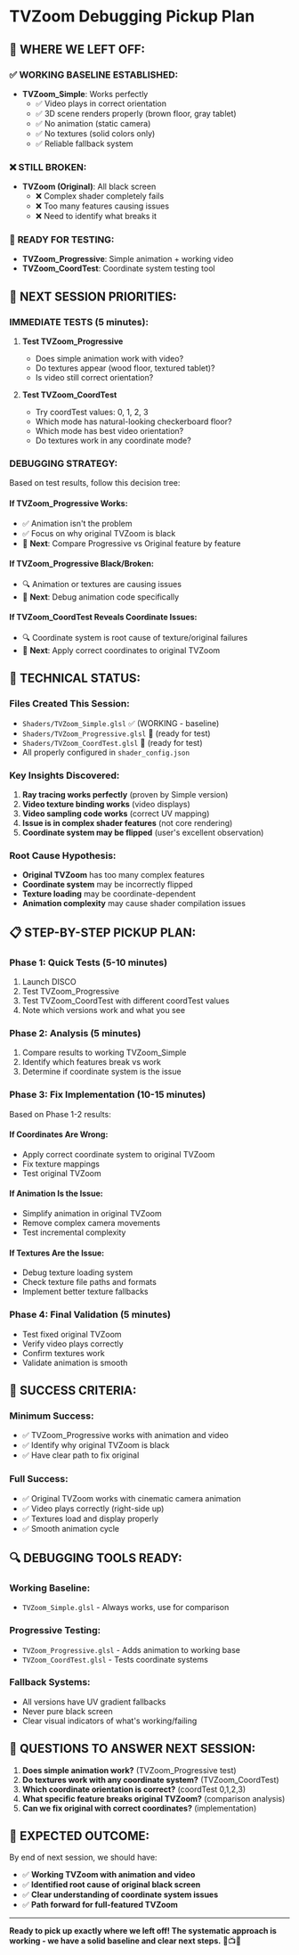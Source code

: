 # TVZoom Debugging Pickup Plan

## 📍 WHERE WE LEFT OFF:

### ✅ **WORKING BASELINE ESTABLISHED:**
- **TVZoom_Simple**: Works perfectly
  - ✅ Video plays in correct orientation
  - ✅ 3D scene renders properly (brown floor, gray tablet)
  - ✅ No animation (static camera)
  - ✅ No textures (solid colors only)
  - ✅ Reliable fallback system

### ❌ **STILL BROKEN:**
- **TVZoom (Original)**: All black screen
  - ❌ Complex shader completely fails
  - ❌ Too many features causing issues
  - ❌ Need to identify what breaks it

### 🔄 **READY FOR TESTING:**
- **TVZoom_Progressive**: Simple animation + working video
- **TVZoom_CoordTest**: Coordinate system testing tool

## 🎯 **NEXT SESSION PRIORITIES:**

### **IMMEDIATE TESTS (5 minutes):**
1. **Test TVZoom_Progressive**
   - Does simple animation work with video?
   - Do textures appear (wood floor, textured tablet)?
   - Is video still correct orientation?

2. **Test TVZoom_CoordTest**
   - Try coordTest values: 0, 1, 2, 3
   - Which mode has natural-looking checkerboard floor?
   - Which mode has best video orientation?
   - Do textures work in any coordinate mode?

### **DEBUGGING STRATEGY:**
Based on test results, follow this decision tree:

#### **If TVZoom_Progressive Works:**
- ✅ Animation isn't the problem
- ✅ Focus on why original TVZoom is black
- 🔧 **Next**: Compare Progressive vs Original feature by feature

#### **If TVZoom_Progressive Black/Broken:**
- 🔍 Animation or textures are causing issues
- 🔧 **Next**: Debug animation code specifically

#### **If TVZoom_CoordTest Reveals Coordinate Issues:**
- 🔍 Coordinate system is root cause of texture/original failures
- 🔧 **Next**: Apply correct coordinates to original TVZoom

## 🔧 **TECHNICAL STATUS:**

### **Files Created This Session:**
- `Shaders/TVZoom_Simple.glsl` ✅ (WORKING - baseline)
- `Shaders/TVZoom_Progressive.glsl` 🔄 (ready for test)
- `Shaders/TVZoom_CoordTest.glsl` 🔄 (ready for test)
- All properly configured in `shader_config.json`

### **Key Insights Discovered:**
1. **Ray tracing works perfectly** (proven by Simple version)
2. **Video texture binding works** (video displays)
3. **Video sampling code works** (correct UV mapping)
4. **Issue is in complex shader features** (not core rendering)
5. **Coordinate system may be flipped** (user's excellent observation)

### **Root Cause Hypothesis:**
- **Original TVZoom** has too many complex features
- **Coordinate system** may be incorrectly flipped
- **Texture loading** may be coordinate-dependent
- **Animation complexity** may cause shader compilation issues

## 📋 **STEP-BY-STEP PICKUP PLAN:**

### **Phase 1: Quick Tests (5-10 minutes)**
1. Launch DISCO
2. Test TVZoom_Progressive
3. Test TVZoom_CoordTest with different coordTest values
4. Note which versions work and what you see

### **Phase 2: Analysis (5 minutes)**
1. Compare results to working TVZoom_Simple
2. Identify which features break vs work
3. Determine if coordinate system is the issue

### **Phase 3: Fix Implementation (10-15 minutes)**
Based on Phase 1-2 results:

#### **If Coordinates Are Wrong:**
- Apply correct coordinate system to original TVZoom
- Fix texture mappings
- Test original TVZoom

#### **If Animation Is the Issue:**
- Simplify animation in original TVZoom
- Remove complex camera movements
- Test incremental complexity

#### **If Textures Are the Issue:**
- Debug texture loading system
- Check texture file paths and formats
- Implement better texture fallbacks

### **Phase 4: Final Validation (5 minutes)**
- Test fixed original TVZoom
- Verify video plays correctly
- Confirm textures work
- Validate animation is smooth

## 🎊 **SUCCESS CRITERIA:**

### **Minimum Success:**
- ✅ TVZoom_Progressive works with animation and video
- ✅ Identify why original TVZoom is black
- ✅ Have clear path to fix original

### **Full Success:**
- ✅ Original TVZoom works with cinematic camera animation
- ✅ Video plays correctly (right-side up)
- ✅ Textures load and display properly
- ✅ Smooth animation cycle

## 🔍 **DEBUGGING TOOLS READY:**

### **Working Baseline:**
- `TVZoom_Simple.glsl` - Always works, use for comparison

### **Progressive Testing:**
- `TVZoom_Progressive.glsl` - Adds animation to working base
- `TVZoom_CoordTest.glsl` - Tests coordinate systems

### **Fallback Systems:**
- All versions have UV gradient fallbacks
- Never pure black screen
- Clear visual indicators of what's working/failing

## 📝 **QUESTIONS TO ANSWER NEXT SESSION:**

1. **Does simple animation work?** (TVZoom_Progressive test)
2. **Do textures work with any coordinate system?** (TVZoom_CoordTest)
3. **Which coordinate orientation is correct?** (coordTest 0,1,2,3)
4. **What specific feature breaks original TVZoom?** (comparison analysis)
5. **Can we fix original with correct coordinates?** (implementation)

## 🚀 **EXPECTED OUTCOME:**

By end of next session, we should have:
- ✅ **Working TVZoom with animation and video**
- ✅ **Identified root cause of original black screen**
- ✅ **Clear understanding of coordinate system issues**
- ✅ **Path forward for full-featured TVZoom**

---

**Ready to pick up exactly where we left off! The systematic approach is working - we have a solid baseline and clear next steps.** 🎯📺✨
